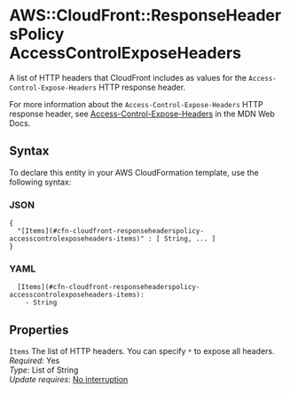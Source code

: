 # AWS::CloudFront::ResponseHeadersPolicy AccessControlExposeHeaders<a name="aws-properties-cloudfront-responseheaderspolicy-accesscontrolexposeheaders"></a>

A list of HTTP headers that CloudFront includes as values for the `Access-Control-Expose-Headers` HTTP response header\.

For more information about the `Access-Control-Expose-Headers` HTTP response header, see [Access\-Control\-Expose\-Headers](https://developer.mozilla.org/en-US/docs/Web/HTTP/Headers/Access-Control-Expose-Headers) in the MDN Web Docs\.

## Syntax<a name="aws-properties-cloudfront-responseheaderspolicy-accesscontrolexposeheaders-syntax"></a>

To declare this entity in your AWS CloudFormation template, use the following syntax:

### JSON<a name="aws-properties-cloudfront-responseheaderspolicy-accesscontrolexposeheaders-syntax.json"></a>

```
{
  "[Items](#cfn-cloudfront-responseheaderspolicy-accesscontrolexposeheaders-items)" : [ String, ... ]
}
```

### YAML<a name="aws-properties-cloudfront-responseheaderspolicy-accesscontrolexposeheaders-syntax.yaml"></a>

```
  [Items](#cfn-cloudfront-responseheaderspolicy-accesscontrolexposeheaders-items): 
    - String
```

## Properties<a name="aws-properties-cloudfront-responseheaderspolicy-accesscontrolexposeheaders-properties"></a>

`Items`  <a name="cfn-cloudfront-responseheaderspolicy-accesscontrolexposeheaders-items"></a>
The list of HTTP headers\. You can specify `*` to expose all headers\.  
*Required*: Yes  
*Type*: List of String  
*Update requires*: [No interruption](https://docs.aws.amazon.com/AWSCloudFormation/latest/UserGuide/using-cfn-updating-stacks-update-behaviors.html#update-no-interrupt)